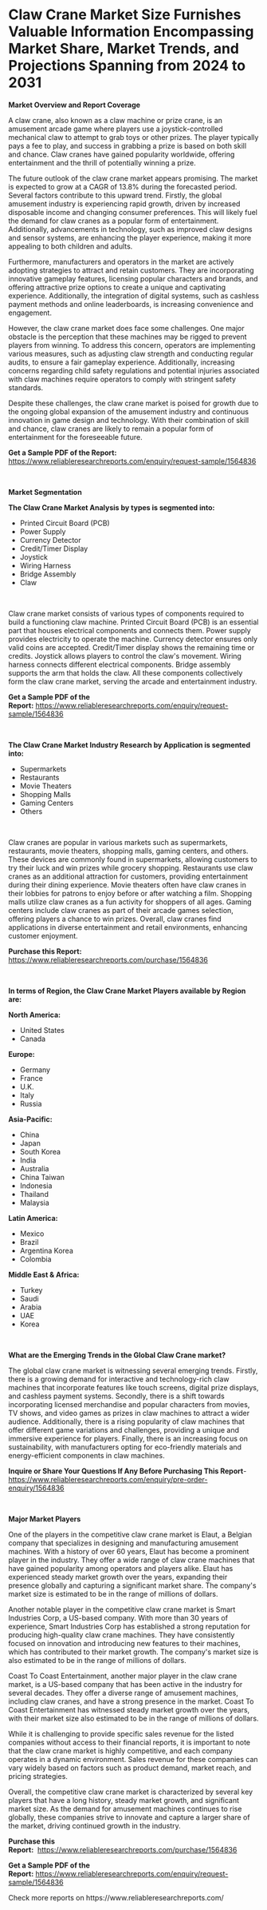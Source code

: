 <p><h1>Claw Crane Market Size Furnishes Valuable Information Encompassing Market Share, Market Trends, and Projections Spanning from 2024 to 2031</h1></p><p><strong>Market Overview and Report Coverage</strong></p>
<p><p>A claw crane, also known as a claw machine or prize crane, is an amusement arcade game where players use a joystick-controlled mechanical claw to attempt to grab toys or other prizes. The player typically pays a fee to play, and success in grabbing a prize is based on both skill and chance. Claw cranes have gained popularity worldwide, offering entertainment and the thrill of potentially winning a prize.</p><p>The future outlook of the claw crane market appears promising. The market is expected to grow at a CAGR of 13.8% during the forecasted period. Several factors contribute to this upward trend. Firstly, the global amusement industry is experiencing rapid growth, driven by increased disposable income and changing consumer preferences. This will likely fuel the demand for claw cranes as a popular form of entertainment. Additionally, advancements in technology, such as improved claw designs and sensor systems, are enhancing the player experience, making it more appealing to both children and adults.</p><p>Furthermore, manufacturers and operators in the market are actively adopting strategies to attract and retain customers. They are incorporating innovative gameplay features, licensing popular characters and brands, and offering attractive prize options to create a unique and captivating experience. Additionally, the integration of digital systems, such as cashless payment methods and online leaderboards, is increasing convenience and engagement.</p><p>However, the claw crane market does face some challenges. One major obstacle is the perception that these machines may be rigged to prevent players from winning. To address this concern, operators are implementing various measures, such as adjusting claw strength and conducting regular audits, to ensure a fair gameplay experience. Additionally, increasing concerns regarding child safety regulations and potential injuries associated with claw machines require operators to comply with stringent safety standards.</p><p>Despite these challenges, the claw crane market is poised for growth due to the ongoing global expansion of the amusement industry and continuous innovation in game design and technology. With their combination of skill and chance, claw cranes are likely to remain a popular form of entertainment for the foreseeable future.</p></p>
<p><strong>Get a Sample PDF of the Report:</strong> <a href="https://www.reliableresearchreports.com/enquiry/request-sample/1564836">https://www.reliableresearchreports.com/enquiry/request-sample/1564836</a></p>
<p>&nbsp;</p>
<p><strong>Market Segmentation</strong></p>
<p><strong>The Claw Crane Market Analysis by types is segmented into:</strong></p>
<p><ul><li>Printed Circuit Board (PCB)</li><li>Power Supply</li><li>Currency Detector</li><li>Credit/Timer Display</li><li>Joystick</li><li>Wiring Harness</li><li>Bridge Assembly</li><li>Claw</li></ul></p>
<p>&nbsp;</p>
<p><p>Claw crane market consists of various types of components required to build a functioning claw machine. Printed Circuit Board (PCB) is an essential part that houses electrical components and connects them. Power supply provides electricity to operate the machine. Currency detector ensures only valid coins are accepted. Credit/Timer display shows the remaining time or credits. Joystick allows players to control the claw's movement. Wiring harness connects different electrical components. Bridge assembly supports the arm that holds the claw. All these components collectively form the claw crane market, serving the arcade and entertainment industry.</p></p>
<p><strong>Get a Sample PDF of the Report:</strong>&nbsp;<a href="https://www.reliableresearchreports.com/enquiry/request-sample/1564836">https://www.reliableresearchreports.com/enquiry/request-sample/1564836</a></p>
<p>&nbsp;</p>
<p><strong>The Claw Crane Market Industry Research by Application is segmented into:</strong></p>
<p><ul><li>Supermarkets</li><li>Restaurants</li><li>Movie Theaters</li><li>Shopping Malls</li><li>Gaming Centers</li><li>Others</li></ul></p>
<p>&nbsp;</p>
<p><p>Claw cranes are popular in various markets such as supermarkets, restaurants, movie theaters, shopping malls, gaming centers, and others. These devices are commonly found in supermarkets, allowing customers to try their luck and win prizes while grocery shopping. Restaurants use claw cranes as an additional attraction for customers, providing entertainment during their dining experience. Movie theaters often have claw cranes in their lobbies for patrons to enjoy before or after watching a film. Shopping malls utilize claw cranes as a fun activity for shoppers of all ages. Gaming centers include claw cranes as part of their arcade games selection, offering players a chance to win prizes. Overall, claw cranes find applications in diverse entertainment and retail environments, enhancing customer enjoyment.</p></p>
<p><strong>Purchase this Report:</strong>&nbsp; <a href="https://www.reliableresearchreports.com/purchase/1564836">https://www.reliableresearchreports.com/purchase/1564836</a></p>
<p>&nbsp;</p>
<p><strong>In terms of Region, the Claw Crane Market Players available by Region are:</strong></p>
<p>
    <p> <strong> North America: </strong>
        <ul>
            <li>United States</li>
            <li>Canada</li>
        </ul>
        </p> 
    <p> <strong> Europe: </strong>
        <ul>
            <li>Germany</li>
            <li>France</li>
            <li>U.K.</li>
            <li>Italy</li>
            <li>Russia</li>
        </ul>
        </p> 
    <p> <strong> Asia-Pacific: </strong>
        <ul>
            <li>China</li>
            <li>Japan</li>
            <li>South Korea</li>
            <li>India</li>
            <li>Australia</li>
            <li>China Taiwan</li>
            <li>Indonesia</li>
            <li>Thailand</li>
            <li>Malaysia</li>
        </ul>
        </p> 
    <p> <strong> Latin America: </strong>
        <ul>
            <li>Mexico</li>
            <li>Brazil</li>
            <li>Argentina Korea</li>
            <li>Colombia</li>
        </ul>
        </p> 
    <p> <strong> Middle East & Africa: </strong>
        <ul>
            <li>Turkey</li>
            <li>Saudi</li>
            <li>Arabia</li>
            <li>UAE</li>
            <li>Korea</li>
        </ul>
    </p>
    </p>
<p>&nbsp;</p>
<p><strong>What are the Emerging Trends in the Global Claw Crane market?</strong></p>
<p><p>The global claw crane market is witnessing several emerging trends. Firstly, there is a growing demand for interactive and technology-rich claw machines that incorporate features like touch screens, digital prize displays, and cashless payment systems. Secondly, there is a shift towards incorporating licensed merchandise and popular characters from movies, TV shows, and video games as prizes in claw machines to attract a wider audience. Additionally, there is a rising popularity of claw machines that offer different game variations and challenges, providing a unique and immersive experience for players. Finally, there is an increasing focus on sustainability, with manufacturers opting for eco-friendly materials and energy-efficient components in claw machines.</p></p>
<p><strong>Inquire or Share Your Questions If Any Before Purchasing This Report</strong>- <a href="https://www.reliableresearchreports.com/enquiry/pre-order-enquiry/1564836">https://www.reliableresearchreports.com/enquiry/pre-order-enquiry/1564836</a></p>
<p>&nbsp;</p>
<p><strong>Major Market Players</strong></p>
<p><p>One of the players in the competitive claw crane market is Elaut, a Belgian company that specializes in designing and manufacturing amusement machines. With a history of over 60 years, Elaut has become a prominent player in the industry. They offer a wide range of claw crane machines that have gained popularity among operators and players alike. Elaut has experienced steady market growth over the years, expanding their presence globally and capturing a significant market share. The company's market size is estimated to be in the range of millions of dollars.</p><p>Another notable player in the competitive claw crane market is Smart Industries Corp, a US-based company. With more than 30 years of experience, Smart Industries Corp has established a strong reputation for producing high-quality claw crane machines. They have consistently focused on innovation and introducing new features to their machines, which has contributed to their market growth. The company's market size is also estimated to be in the range of millions of dollars.</p><p>Coast To Coast Entertainment, another major player in the claw crane market, is a US-based company that has been active in the industry for several decades. They offer a diverse range of amusement machines, including claw cranes, and have a strong presence in the market. Coast To Coast Entertainment has witnessed steady market growth over the years, with their market size also estimated to be in the range of millions of dollars.</p><p>While it is challenging to provide specific sales revenue for the listed companies without access to their financial reports, it is important to note that the claw crane market is highly competitive, and each company operates in a dynamic environment. Sales revenue for these companies can vary widely based on factors such as product demand, market reach, and pricing strategies.</p><p>Overall, the competitive claw crane market is characterized by several key players that have a long history, steady market growth, and significant market size. As the demand for amusement machines continues to rise globally, these companies strive to innovate and capture a larger share of the market, driving continued growth in the industry.</p></p>
<p><strong>Purchase this Report:</strong>&nbsp;&nbsp;<a href="https://www.reliableresearchreports.com/purchase/1564836">https://www.reliableresearchreports.com/purchase/1564836</a></p>
<p></p>
<p><strong>Get a Sample PDF of the Report:</strong>&nbsp;<a href="https://www.reliableresearchreports.com/enquiry/request-sample/1564836">https://www.reliableresearchreports.com/enquiry/request-sample/1564836</a></p>
<p>Check more reports on https://www.reliableresearchreports.com/</p>